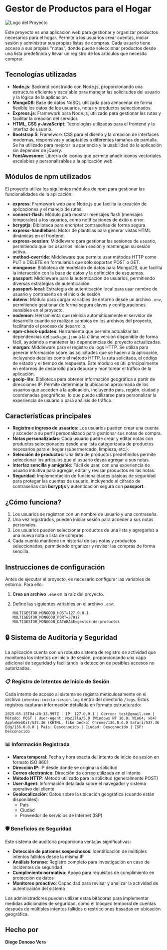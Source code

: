 # Gestor de Productos para el Hogar

![Logo del Proyecto](https://i.ibb.co/DHjkr6dv/Captura-de-pantalla-2025-02-19-024457.png)

Este proyecto es una aplicación web para gestionar y organizar productos necesarios para el hogar. Permite a los usuarios crear cuentas, iniciar sesión y administrar sus propias listas de compras. Cada usuario tiene acceso a sus propias "notas", donde puede seleccionar productos desde una lista predefinida y llevar un registro de los artículos que necesita comprar.

## Tecnologías utilizadas

- **Node.js**: Backend construido con Node.js, proporcionando una estructura eficiente y escalable para manejar las solicitudes del usuario y la lógica de la aplicación.
- **MongoDB**: Base de datos NoSQL utilizada para almacenar de forma flexible los datos de los usuarios, notas y productos seleccionados.
- **Express.js**: Framework para Node.js, utilizado para gestionar las rutas y facilitar la creación del servidor.
- **HTML, CSS y JavaScript**: Tecnologías utilizadas para el frontend y la interfaz de usuario.
- **Bootstrap 5**: Framework CSS para el diseño y la creación de interfaces modernas, responsivas y adaptables a diferentes tamaños de pantalla. Se ha utilizado para mejorar la apariencia y la usabilidad de la aplicación sin depender de jQuery.
- **FontAwesome**: Librería de iconos que permite añadir iconos vectoriales escalables y personalizables a la aplicación web.

## Módulos de npm utilizados

El proyecto utiliza los siguientes módulos de npm para gestionar las funcionalidades de la aplicación:

- **express**: Framework web para Node.js que facilita la creación de aplicaciones y el manejo de rutas.
- **connect-flash**: Módulo para mostrar mensajes flash (mensajes temporales) a los usuarios, como notificaciones de éxito o error.
- **bcryptjs**: Biblioteca para encriptar contraseñas de forma segura.
- **express-handlebars**: Motor de plantillas para generar vistas HTML dinámicas en el frontend.
- **express-session**: Middleware para gestionar las sesiones de usuario, permitiendo que los usuarios inicien sesión y mantengan su sesión activa.
- **method-override**: Middleware que permite usar métodos HTTP como PUT o DELETE en formularios que solo soportan POST o GET.
- **mongoose**: Biblioteca de modelado de datos para MongoDB, que facilita la interacción con la base de datos y la definición de esquemas.
- **passport**: Middleware para la autenticación de usuarios, permitiendo diversas estrategias de autenticación.
- **passport-local**: Estrategia de autenticación local para usar nombre de usuario y contraseña en el inicio de sesión.
- **dotenv**: Módulo para cargar variables de entorno desde un archivo `.env`, permitiendo gestionar de forma segura claves y configuraciones sensibles en el proyecto.
- **nodemon**: Herramienta que reinicia automáticamente el servidor de desarrollo cuando se realizan cambios en los archivos del proyecto, facilitando el proceso de desarrollo.
- **npm-check-updates**: Herramienta que permite actualizar las dependencias del `package.json` a la última versión disponible de forma fácil, ayudando a mantener las dependencias del proyecto actualizadas.
- **morgan**: Middleware para el registro de logs HTTP. Se utiliza para generar información sobre las solicitudes que se hacen a la aplicación, incluyendo detalles como el método HTTP, la ruta solicitada, el código de estado y el tiempo de respuesta. Este módulo es útil principalmente en entornos de desarrollo para depurar y monitorear el tráfico de la aplicación.
- **geoip-lite**: Biblioteca para obtener información geográfica a partir de direcciones IP. Permite determinar la ubicación aproximada de los usuarios que acceden a la aplicación, incluyendo país, región, ciudad y coordenadas geográficas, lo que puede utilizarse para personalizar la experiencia de usuario o para análisis de tráfico.

## Características principales

- **Registro e ingreso de usuarios**: Los usuarios pueden crear una cuenta y acceder a su perfil personalizado para gestionar sus notas de compra.
- **Notas personalizadas**: Cada usuario puede crear y editar notas con productos seleccionados desde una lista categorizada de productos necesarios para el hogar (supermercado, limpieza, etc.).
- **Selección de productos**: Una lista de productos predefinidos permite seleccionar los artículos que el usuario desea agregar a sus notas.
- **Interfaz sencilla y amigable**: Fácil de usar, con una experiencia de usuario intuitiva para agregar, editar y revisar productos en las notas.
- **Seguridad**: Implementación de funcionalidades básicas de seguridad para proteger las cuentas de usuario, incluyendo el cifrado de contraseñas con **bcryptjs** y autenticación segura con **passport**.

## ¿Cómo funciona?

1. Los usuarios se registran con un nombre de usuario y una contraseña.
2. Una vez registrados, pueden iniciar sesión para acceder a sus notas personales.
3. Los usuarios pueden seleccionar productos de una lista y agregarlos a una nueva nota o lista de compras.
4. Cada cuenta mantiene un historial de sus notas y productos seleccionados, permitiendo organizar y revisar las compras de forma sencilla.

## Instrucciones de configuración

Antes de ejecutar el proyecto, es necesario configurar las variables de entorno. Para ello:

1. **Crea un archivo `.env`** en la raíz del proyecto.
2. Define las siguientes variables en el archivo `.env`:

   ```env
   MULTIGESTOR_MONGODB_HOST=127.0.0.1
   MULTIGESTOR_MONGODB_PORT=27017
   MULTIGESTOR_MONGODB_DATABASE=gestor-de-productos

## 🔒 Sistema de Auditoría y Seguridad

La aplicación cuenta con un robusto sistema de registro de actividad que monitorea los intentos de inicio de sesión, proporcionando una capa adicional de seguridad y facilitando la detección de posibles accesos no autorizados.

### 📋 Registro de Intentos de Inicio de Sesión

Cada intento de acceso al sistema se registra meticulosamente en el archivo `intentos-inicio-sesion.log` dentro del directorio `/logs`. Estos registros capturan información detallada en formato estructurado:

```
2025-05-15T04:48:33.997Z | IP: 127.0.0.1 | Correo: test@gmail.com | Método: POST | User-Agent: Mozilla/5.0 (Windows NT 10.0; Win64; x64) AppleWebKit/537.36 (KHTML, like Gecko) Chrome/136.0.0.0 Safari/537.36 Edg/136.0.0.0 | País: Desconocido | Ciudad: Desconocido | ISP: Desconocido
```

### 📊 Información Registrada

- **Marca temporal**: Fecha y hora exacta del intento de inicio de sesión en formato ISO 8601
- **Dirección IP**: IP desde donde se origina la solicitud
- **Correo electrónico**: Dirección de correo utilizada en el intento
- **Método HTTP**: Método utilizado para la solicitud (generalmente POST)
- **User-Agent**: Información detallada sobre el navegador y sistema operativo del cliente
- **Geolocalización**: Datos sobre la ubicación geográfica (cuando están disponibles):
  - País
  - Ciudad
  - Proveedor de servicios de Internet (ISP)

### 🛡️ Beneficios de Seguridad

Este sistema de auditoría proporciona ventajas significativas:

- **Detección de patrones sospechosos**: Identificación de múltiples intentos fallidos desde la misma IP
- **Análisis forense**: Registro completo para investigación en caso de incidentes de seguridad
- **Cumplimiento normativo**: Apoyo para requisitos de cumplimiento en protección de datos
- **Monitoreo proactivo**: Capacidad para revisar y analizar la actividad de autenticación del sistema

Los administradores pueden utilizar estas bitácoras para implementar medidas adicionales de seguridad, como el bloqueo temporal de cuentas después de múltiples intentos fallidos o restricciones basadas en ubicación geográfica.

## Hecho por

**Diego Donoso Vera**
